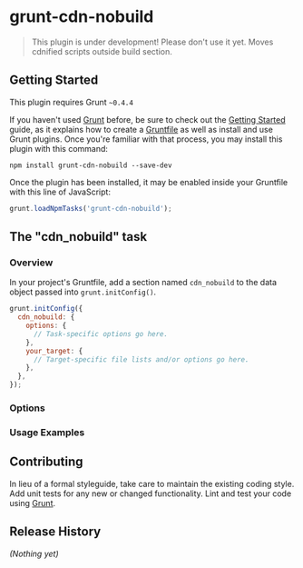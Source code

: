# grunt-cdn-nobuild
> This plugin is under development! Please don't use it yet.
> Moves cdnified scripts outside build section.

## Getting Started
This plugin requires Grunt `~0.4.4`

If you haven't used [Grunt](http://gruntjs.com/) before, be sure to check out the [Getting Started](http://gruntjs.com/getting-started) guide, as it explains how to create a [Gruntfile](http://gruntjs.com/sample-gruntfile) as well as install and use Grunt plugins. Once you're familiar with that process, you may install this plugin with this command:

```shell
npm install grunt-cdn-nobuild --save-dev
```

Once the plugin has been installed, it may be enabled inside your Gruntfile with this line of JavaScript:

```js
grunt.loadNpmTasks('grunt-cdn-nobuild');
```

## The "cdn_nobuild" task

### Overview
In your project's Gruntfile, add a section named `cdn_nobuild` to the data object passed into `grunt.initConfig()`.

```js
grunt.initConfig({
  cdn_nobuild: {
    options: {
      // Task-specific options go here.
    },
    your_target: {
      // Target-specific file lists and/or options go here.
    },
  },
});
```

### Options

### Usage Examples

## Contributing
In lieu of a formal styleguide, take care to maintain the existing coding style. Add unit tests for any new or changed functionality. Lint and test your code using [Grunt](http://gruntjs.com/).

## Release History
_(Nothing yet)_

